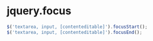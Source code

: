 jquery.focus
============
```javascript
$('textarea, input, [contenteditable]').focusStart();
$('textarea, input, [contenteditable]').focusEnd();
```
